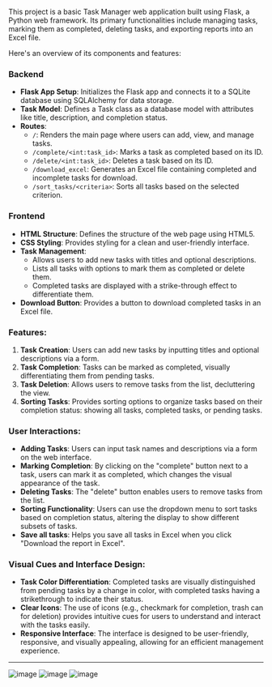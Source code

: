 This project is a basic Task Manager web application built using Flask, a Python web framework. Its primary functionalities include managing tasks, marking them as completed, deleting tasks, and exporting reports into an Excel file.

Here's an overview of its components and features:

### Backend
- **Flask App Setup**: Initializes the Flask app and connects it to a SQLite database using SQLAlchemy for data storage.
- **Task Model**: Defines a Task class as a database model with attributes like title, description, and completion status.
- **Routes**:
  - `/`: Renders the main page where users can add, view, and manage tasks.
  - `/complete/<int:task_id>`: Marks a task as completed based on its ID.
  - `/delete/<int:task_id>`: Deletes a task based on its ID.
  - `/download_excel`: Generates an Excel file containing completed and incomplete tasks for download.
  - `/sort_tasks/<criteria>`: Sorts all tasks based on the selected criterion.

### Frontend
- **HTML Structure**: Defines the structure of the web page using HTML5.
- **CSS Styling**: Provides styling for a clean and user-friendly interface.
- **Task Management**:
  - Allows users to add new tasks with titles and optional descriptions.
  - Lists all tasks with options to mark them as completed or delete them.
  - Completed tasks are displayed with a strike-through effect to differentiate them.
- **Download Button**: Provides a button to download completed tasks in an Excel file.

### Features:
1. **Task Creation**: Users can add new tasks by inputting titles and optional descriptions via a form.
2. **Task Completion**: Tasks can be marked as completed, visually differentiating them from pending tasks.
3. **Task Deletion**: Allows users to remove tasks from the list, decluttering the view.
4. **Sorting Tasks**: Provides sorting options to organize tasks based on their completion status: showing all tasks, completed tasks, or pending tasks.

### User Interactions:
- **Adding Tasks**: Users can input task names and descriptions via a form on the web interface.
- **Marking Completion**: By clicking on the "complete" button next to a task, users can mark it as completed, which changes the visual appearance of the task.
- **Deleting Tasks**: The "delete" button enables users to remove tasks from the list.
- **Sorting Functionality**: Users can use the dropdown menu to sort tasks based on completion status, altering the display to show different subsets of tasks.
- **Save all tasks**: Helps you save all tasks in Excel when you click "Download the report in Excel".

### Visual Cues and Interface Design:
- **Task Color Differentiation**: Completed tasks are visually distinguished from pending tasks by a change in color, with completed tasks  having a strikethrough to indicate their status.
- **Clear Icons**: The use of icons (e.g., checkmark for completion, trash can for deletion) provides intuitive cues for users to understand and interact with the tasks easily.
- **Responsive Interface**: The interface is designed to be user-friendly, responsive, and visually appealing, allowing for an efficient management experience.
---
![image](https://github.com/7GitGuru/Task-Manager/assets/154711952/a803d971-29cd-4999-8eac-e5eee49f384c)
![image](https://github.com/7GitGuru/Task-Manager/assets/154711952/054746c7-28af-40db-8817-b383dcf12cba)
![image](https://github.com/7GitGuru/Task-Manager/assets/154711952/36f35e9a-ad76-4a66-a3ac-c6c07da83bec)
